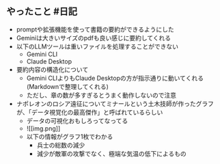 ## やったこと #日記
- promptや拡張機能を使って書籍の要約ができるようにした
- Geminiは大きいサイズのpdfも良い感じに要約してくれる
- 以下のLLMツールは重いファイルを処理することができない
	- Gemini CLI
	- Claude Desktop
- 要約内容の構造化について
	- Gemini CLIよりもClaude Desktopの方が指示通りに動いてくれる(Markdownで整理してくれる)
	- ただし、章の数が多すぎるとうまく動作しないので注意
- ナポレオンのロシア遠征についてミナールという土木技師が作ったグラフが、「データ視覚化の最高傑作」と呼ばれているらしい
	- データの可視化おもしろってなってる
	- ![[img.png]]
	- 以下の情報がグラフ1枚でわかる
		- 兵士の総数の減少
		- 減少が敵軍の攻撃でなく、極端な気温の低下によるもの